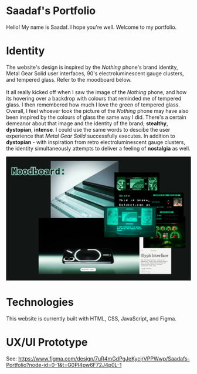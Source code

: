 # Saadaf's Portfolio

Hello! My name is Saadaf. I hope you're well. Welcome to my portfolio.
<br>
# Identity
The website's design is inspired by the _Nothing_ phone's brand identity, Metal Gear Solid user interfaces, 90's electroluminescent gauge clusters, and tempered glass. Refer to the moodboard below. 
<br><br>
It all really kicked off when I saw the image of the _Nothing_ phone, and how its hovering over a backdrop with colours that reminded me of tempered glass. I then remembered how much I love the green of tempered glass. Overall, I feel whoever took the picture of the _Nothing_ phone may have also been inspired by the colours of glass the same way I did. There's a certain demeanor about that image and the identity of the brand; **stealthy**, **dystopian**, **intense**. I could use the same words to descibe the user experience that _Metal Gear Solid_ successfully executes. In addition to **dystopian** - with inspiration from retro electroluminescent gauge clusters, the identity simultaneously attempts to deliver a feeling of **nostalgia** as well.

![Moodboard](/assets/imgs/moodboard.png)
<br>

# Technologies
This website is currently built with HTML, CSS, JavaScript, and Figma.
<br>

# UX/UI Prototype
See: https://www.figma.com/design/7uR4mGdPgJeKycjrVPPWwp/Saadafs-Portfolio?node-id=0-1&t=G0PI4pw6F72J4p0L-1

